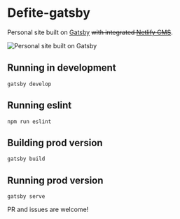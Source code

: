 # Defite-gatsby
Personal site built on [Gatsby](https://www.gatsbyjs.org/) ~~with integrated [Netlify CMS](https://github.com/netlify/netlify-cms)~~.

![Personal site built on Gatsby](https://user-images.githubusercontent.com/299118/34795082-e5ea3b58-f661-11e7-8d50-b678f5e77db9.png)


## Running in development
`gatsby develop`

## Running eslint
`npm run eslint`

## Building prod version
`gatsby build`

## Running prod version
`gatsby serve`

PR and issues are welcome!

